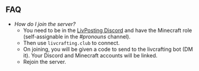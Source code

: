 ## FAQ
- *How do I join the server?*
  - You need to be in the [LivPosting Discord](https://discord.gg/9s7TvFx) and have the Minecraft role (self-assignable in the *#pronouns* channel). 
  - Then use `livcrafting.club` to connect. 
  - On joining, you will be given a code to send to the livcrafting bot (DM it). Your Discord and Minecraft accounts will be linked.
  - Rejoin the server.
